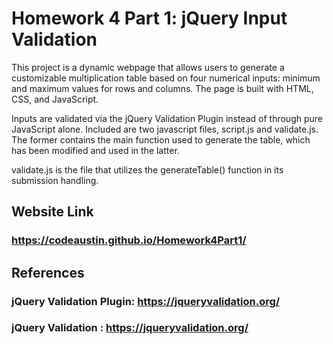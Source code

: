 # Homework 4 Part 1: jQuery Input Validation

This project is a dynamic webpage that allows users to generate a customizable multiplication table based on four numerical inputs: minimum and maximum values for rows and columns. The page is built with HTML, CSS, and JavaScript.

Inputs are validated via the jQuery Validation Plugin instead of through pure JavaScript alone. Included are two javascript files, script.js and validate.js. The former contains the main function used to generate the table, which has been modified and used in the latter.

validate.js is the file that utilizes the generateTable() function in its submission handling.

## Website Link
### https://codeaustin.github.io/Homework4Part1/

## References
### jQuery Validation Plugin: https://jqueryvalidation.org/

### jQuery Validation : https://jqueryvalidation.org/




   